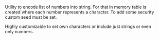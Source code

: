 Utility to encode list of numbers into string. For that in memory table is created where each number represents a character. To add some security custom seed must be set.

Highly customizable to set own characters or include just strings or even only numbers.
